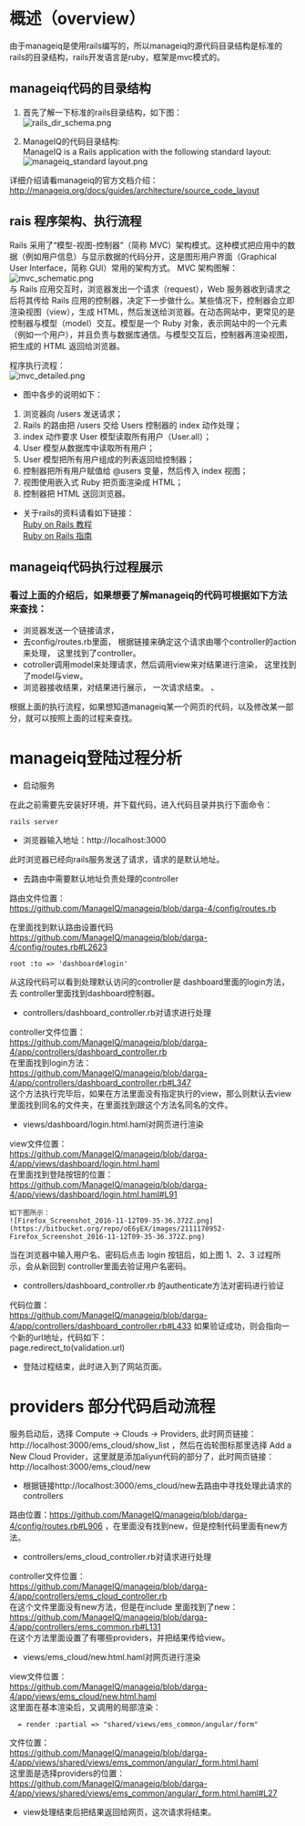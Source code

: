 # 概述（overview）

  由于manageiq是使用rails编写的，所以manageiq的源代码目录结构是标准的rails的目录结构，rails开发语言是ruby，框架是mvc模式的。

## manageiq代码的目录结构 ##

1. 首先了解一下标准的rails目录结构，如下图：  
![rails_dir_schema.png](https://bitbucket.org/repo/oE6yEX/images/3712103408-rails_dir_schema.png)

2. ManageIQ的代码目录结构:  
ManageIQ is a Rails application with the following standard layout:  
![manageiq_standard layout.png](https://bitbucket.org/repo/oE6yEX/images/3132918759-manageiq_standard%20layout.png)

详细介绍请看manageiq的官方文档介绍：  
http://manageiq.org/docs/guides/architecture/source_code_layout

## rais 程序架构、执行流程 ##
  Rails 采用了“模型-视图-控制器”（简称 MVC）架构模式。这种模式把应用中的数据（例如用户信息）与显示数据的代码分开，这是图形用户界面（Graphical User Interface，简称 GUI）常用的架构方式。 
MVC 架构图解：  
![mvc_schematic.png](https://bitbucket.org/repo/oE6yEX/images/1877671212-mvc_schematic.png)  
与 Rails 应用交互时，浏览器发出一个请求（request），Web 服务器收到请求之后将其传给 Rails 应用的控制器，决定下一步做什么。某些情况下，控制器会立即渲染视图（view），生成 HTML，然后发送给浏览器。在动态网站中，更常见的是控制器与模型（model）交互。模型是一个 Ruby 对象，表示网站中的一个元素（例如一个用户），并且负责与数据库通信。与模型交互后，控制器再渲染视图，把生成的 HTML 返回给浏览器。  

程序执行流程：  
![mvc_detailed.png](https://bitbucket.org/repo/oE6yEX/images/805720112-mvc_detailed.png)  

*  图中各步的说明如下：  
1. 浏览器向 /users 发送请求；  
2. Rails 的路由把 /users 交给 Users 控制器的 index 动作处理；  
3. index 动作要求 User 模型读取所有用户（User.all）；  
4. User 模型从数据库中读取所有用户；  
5. User 模型把所有用户组成的列表返回给控制器；  
6. 控制器把所有用户赋值给 @users 变量，然后传入 index 视图；  
7. 视图使用嵌入式 Ruby 把页面渲染成 HTML；  
8. 控制器把 HTML 送回浏览器。 

* 关于rails的资料请看如下链接：  
[Ruby on Rails 教程](https://railstutorial-china.org/book/)  
[Ruby on Rails 指南](http://guides.ruby-china.org/)  

## manageiq代码执行过程展示 ##

### 看过上面的介绍后，如果想要了解manageiq的代码可根据如下方法来查找：   
* 浏览器发送一个链接请求，  
* 去config/routes.rb里面， 根据链接来确定这个请求由哪个controller的action来处理， 这里找到了controller。  
* cotroller调用model来处理请求，然后调用view来对结果进行渲染， 这里找到了model与view。  
* 浏览器接收结果，对结果进行展示，  一次请求结束。  、

根据上面的执行流程，如果想知道manageiq某一个网页的代码，以及修改某一部分，就可以按照上面的过程来查找。  

# manageiq登陆过程分析  

* 启动服务

在此之前需要先安装好环境，并下载代码，进入代码目录并执行下面命令：
```
rails server
```
* 浏览器输入地址：http://localhost:3000

此时浏览器已经向rails服务发送了请求，请求的是默认地址。 
 
* 去路由中需要默认地址负责处理的controller

路由文件位置：  
https://github.com/ManageIQ/manageiq/blob/darga-4/config/routes.rb  

在里面找到默认路由设置代码  
https://github.com/ManageIQ/manageiq/blob/darga-4/config/routes.rb#L2623
```
root :to => 'dashboard#login'
```
从这段代码可以看到处理默认访问的controller是 dashboard里面的login方法，去 controller里面找到dashboard控制器。

* controllers/dashboard_controller.rb对请求进行处理

controller文件位置：  
https://github.com/ManageIQ/manageiq/blob/darga-4/app/controllers/dashboard_controller.rb  
在里面找到login方法：  
https://github.com/ManageIQ/manageiq/blob/darga-4/app/controllers/dashboard_controller.rb#L347  
这个方法执行完毕后，如果在方法里面没有指定执行的view，那么则默认去view里面找到同名的文件夹，在里面找到跟这个方法名同名的文件。

* views/dashboard/login.html.haml对网页进行渲染

view文件位置：  
https://github.com/ManageIQ/manageiq/blob/darga-4/app/views/dashboard/login.html.haml  
在里面找到登陆按钮的位置：  
https://github.com/ManageIQ/manageiq/blob/darga-4/app/views/dashboard/login.html.haml#L91 
``` 
如下图所示：  
![Firefox_Screenshot_2016-11-12T09-35-36.372Z.png](https://bitbucket.org/repo/oE6yEX/images/2111170952-Firefox_Screenshot_2016-11-12T09-35-36.372Z.png)  
```
当在浏览器中输入用户名、密码后点击 login 按钮后，如上图 1、2、3 过程所示，会从新回到 controller里面去验证用户名密码。

* controllers/dashboard_controller.rb 的authenticate方法对密码进行验证

代码位置：  
https://github.com/ManageIQ/manageiq/blob/darga-4/app/controllers/dashboard_controller.rb#L433
如果验证成功，则会指向一个新的url地址，代码如下：  
page.redirect_to(validation.url)

* 登陆过程结束，此时进入到了网站页面。

# providers 部分代码启动流程

服务启动后，选择 Compute -> Clouds -> Providers, 此时网页链接： http://localhost:3000/ems_cloud/show_list ，然后在齿轮图标那里选择 Add a New Cloud Provider，这里就是添加aliyun代码的部分了，此时网页链接：http://localhost:3000/ems_cloud/new   

* 根据链接http://localhost:3000/ems_cloud/new去路由中寻找处理此请求的controllers

路由位置：https://github.com/ManageIQ/manageiq/blob/darga-4/config/routes.rb#L906  ，在里面没有找到new，但是控制代码里面有new方法。

* controllers/ems_cloud_controller.rb对请求进行处理

controller文件位置：  
https://github.com/ManageIQ/manageiq/blob/darga-4/app/controllers/ems_cloud_controller.rb  
在这个文件里面没有new方法，但是在include 里面找到了new：  
https://github.com/ManageIQ/manageiq/blob/darga-4/app/controllers/ems_common.rb#L131  
在这个方法里面设置了有哪些providers，并把结果传给view。

* views/ems_cloud/new.html.haml对网页进行渲染  

view文件位置：  
https://github.com/ManageIQ/manageiq/blob/darga-4/app/views/ems_cloud/new.html.haml  
这里面在基本渲染后，又调用的局部渲染：  
```
  = render :partial => "shared/views/ems_common/angular/form"
```
文件位置：  
https://github.com/ManageIQ/manageiq/blob/darga-4/app/views/shared/views/ems_common/angular/_form.html.haml  
这里面是选择providers的位置：  
https://github.com/ManageIQ/manageiq/blob/darga-4/app/views/shared/views/ems_common/angular/_form.html.haml#L27

* view处理结束后把结果返回给网页，这次请求将结束。